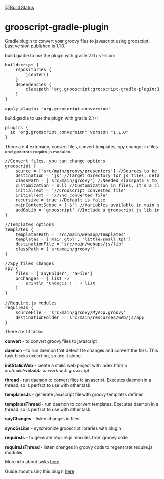 [![Build Status](https://snap-ci.com/chiquitinxx/grooscript-gradle-plugin/branch/master/build_image)](https://snap-ci.com/chiquitinxx/grooscript-gradle-plugin/branch/master)

grooscript-gradle-plugin
===

Gradle plugin to convert your groovy files to javascript using grooscript. Last version published is 1.1.0.

build.gradle to use the plugin with gradle 2.0+ version:

<pre>
buildscript {
    repositories {
        jcenter()
    }
    dependencies {
        classpath 'org.grooscript:grooscript-gradle-plugin:1.1.0'
    }
}

apply plugin: 'org.grooscript.conversion'
</pre>

build.gradle to use the plugin with gradle 2.1+:

<pre>
plugins {
  id "org.grooscript.conversion" version "1.1.0"
}
</pre>

There are 4 extension, convert files, convert templates, spy changes in files and generate require.js modules.

<pre>
//Convert files, you can change options
grooscript {
    source = ['src/main/groovy/presenters'] //Sources to be converted(List<String>), default is ['src/main/groovy']
    destination = 'js' //Target directory for js files, default is 'src/main/webapp/js/app'
    classPath = ['src/main/groovy'] //Needed classpath's to compile source files(List<String>), default is ['src/main/groovy']
    customization = null //Customization in files, it's a closure, as for example { -> ast(groovy.transform.TypeChecked) }
    initialText = '//Grooscript converted file'
    initialText = '//End converted file'
    recursive = true //Default is false
    mainContextScope = ['$'] //Variables available in main scope (List<String>), default is null
    addGsLib = 'grooscript' //Include a grooscript js lib in the result, default is null
}

//Templates options
templates {
    templatesPath = 'src/main/webapp/templates'
    templates = ['main.gtpl', 'little/small.tpl']
    destinationFile = 'src/main/webapp/js/lib'
    classPath = ['src/main/groovy']
}

//Spy files changes
spy {
    files = ['anyFolder', 'aFile']
    onChanges = { list ->
        println 'Changes!! ' + list
    }
}

//Require.js modules
requireJs {
    sourceFile = 'src/main/groovy/MyApp.groovy'
    destinationFolder = 'src/main/resources/web/js/app'
}
</pre>

There are 10 tasks:

__convert__ - to convert groovy files to javascript

__daemon__ - to run daemon that detect file changes and convert the files. This task blocks execution, so use it alone.

__initStaticWeb__ - create a static web project with index.html in src/main/webabb, to work with grooscript

__thread__ - run daemon to convert files to javascript. Executes daemon in a thread, so is perfect to use with other task

__templatesJs__ - generate javascript file with groovy templates defined

__templatesThread__ - run daemon to convert templates. Executes daemon in a thread, so is perfect to use with other task

__spyChanges__ - listen changes in files

__syncGsLibs__ - synchronize grooscript libraries with plugin

__requireJs__ - to generate require.js modules from groovy code

__requireJsThread__ - listen changes in groovy code to regenerate require.js modules

More info about tasks [here](http://grooscript.org/gradle/tasks.html)

Guide about using this plugin [here](http://grooscript.org/starting_gradle.html)